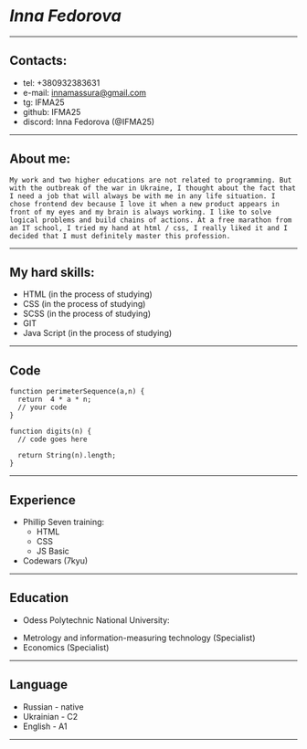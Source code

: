 # ***Inna Fedorova***
---------------------------------------------------------------------------------------
## **Contacts**:
* tel: +380932383631
* e-mail: innamassura@gmail.com
* tg: IFMA25
* github: IFMA25 
* discord: Inna Fedorova (@IFMA25)

---------------------------------------------------------------------------------------
## **About me:**


    My work and two higher educations are not related to programming. But with the outbreak of the war in Ukraine, I thought about the fact that I need a job that will always be with me in any life situation. I chose frontend dev because I love it when a new product appears in front of my eyes and my brain is always working. I like to solve logical problems and build chains of actions. At a free marathon from an IT school, I tried my hand at html / css, I really liked it and I decided that I must definitely master this profession.
---------------------------------------------------------------------------------------
## **My hard skills:**

* HTML (in the process of studying)
* CSS (in the process of studying)
* SCSS (in the process of studying)
* GIT 
* Java Script (in the process of studying)
---------------------------------------------------------------------------------------

## **Code**

```
function perimeterSequence(a,n) {
  return  4 * a * n;
  // your code
}
```
```
function digits(n) {
  // code goes here
 
  return String(n).length;
}
```
---------------------------------------------------------------------------------------
## **Experience**

* Phillip Seven training:
    + HTML
    + CSS
    + JS Basic    
* Codewars (7kyu)
---------------------------------------------------------------------------------------
## **Education**

* Odess Polytechnic National University:
+ Metrology and information-measuring technology (Specialist)
+ Economics (Specialist)
---------------------------------------------------------------------------------------
## **Language**

* Russian - native
* Ukrainian - C2
* English - A1
---------------------------------------------------------------------------------------